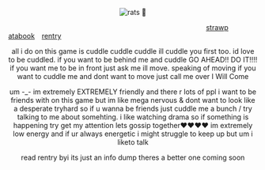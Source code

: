 


<p align="center"> <img src= "https://komarev.com/ghpvc/?username=partiesareforlosers&color=f9ccaa&label=my+lab+subjects" alt="rats" /> 🧸



⠀⠀⠀⠀⠀⠀⠀⠀⠀⠀⠀⠀⠀⠀⠀⠀⠀⠀⠀⠀⠀⠀⠀⠀⠀⠀⠀⠀⠀⠀⠀⠀⠀⠀⠀⠀⠀⠀⠀[strawp](https://ritsusakumaa.straw.page/)⠀ [atabook](https://partiesareforlosers.atabook.org/) ⠀[rentry](https://rentry.co/partiessuck)
<p align="center">
    
<p align="center"> all i do on this game is cuddle cuddle cuddle ill cuddle you first too. id love to be cuddled. if you want to be behind me and cuddle GO AHEAD!! DO IT!!!! if you want me to be in front just ask me ill move. speaking of moving if you want to cuddle me and dont want to move just call me over I Will Come
    
<p align="center"> um -_- im extremely EXTREMELY friendly and there r lots of ppl i want to be friends with on this game but im like mega nervous & dont want to look like a desperate tryhard so if u wanna be friends just cuddle me a bunch / try talking to me about somehting. i like watching drama so if something is happening try get my attention lets gossip together❤️❤️❤️❤️ im extremely low energy and if ur always energetic i might struggle to keep up but um i liketo talk

<p align="center"> read rentry byi its just an info dump theres a better one coming soon

